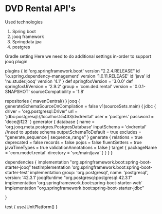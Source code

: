 # DVD Rental API's

Used technologies
1. Spring boot
2. jooq framework
3. Springdata jpa
4. postgres

Gradle setting
Here we need to do additional settings in-order to support jooq plugin 

plugins {
	id 'org.springframework.boot' version "2.2.4.RELEASE"
	id 'io.spring.dependency-management' version '1.0.11.RELEASE'
	id 'java'
	id 'nu.studer.jooq' version '4.1'
}
def springfoxVersion = '3.0.0'
def springfoxUiVersion = '2.9.2'
group = 'com.ded.rental'
version = '0.0.1-SNAPSHOT'
sourceCompatibility = '1.8'

repositories {
	mavenCentral()
}
jooq {
    generateSchemaSourceOnCompilation = false
    v1(sourceSets.main) {
        jdbc {
            driver = 'org.postgresql.Driver'
            url = 'jdbc:postgresql://localhost:5433/dvdrental'
            user = 'postgres'
            password = 'dece@123'
        }
        generator {
            database {
                name = 'org.jooq.meta.postgres.PostgresDatabase'
                inputSchema = 'dvdrental' //need to update schema
                outputSchemaToDefault = true
                excludes = "generate_sequence | sequence_range"
            }
            generate {
                relations = true
                deprecated = false
                records = false
                pojos = false
                fluentSetters = true
                javaTimeTypes = true
                validationAnnotations = false
            }
            target {
                packageName = 'com.model.rental'
                directory = 'src/main/java'
            }
        }
    }
}

dependencies {
	implementation "org.springframework.boot:spring-boot-starter-jooq"
	testImplementation 'org.springframework.boot:spring-boot-starter-test'
    implementation group: 'org.postgresql', name: 'postgresql', version: '42.3.1'
 	jooqRuntime "org.postgresql:postgresql:42.3.1"
 	implementation 'org.springframework.boot:spring-boot-starter-web'
 	implementation "org.springframework.boot:spring-boot-starter-jdbc"
 	
}

test {
	useJUnitPlatform()
}
